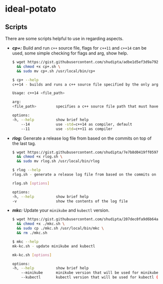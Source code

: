 # ideal-potato

## Scripts

There are some scripts helpful to use in regarding aspects.

- ***cp+:*** Build and run `c++` source file, flags for `c++11` and `c++14` can be used, some simple checking for flags and arg, show help.

  ```bash
  $ wget https://gist.githubusercontent.com/shudipta/adbe1d5ef3d9a792ac5b88757659665d/raw/81161e2257312376d84973bfebbcee74c48d4776/cp+.sh \
    && chmod +x cp+.sh \
    && sudo mv cp+.sh /usr/local/bin/cp+

  $ cp+ --help
  c++14 - builds and runs a c++ source file specified by the only argument

  Usage: c++14 <file_path>

  arg:
  <file_path>         specifies a c++ source file path that must have '.cpp' as extension

  options:
  -h, --help          show brief help
      --14            use -std=c++14 as compiler, default
      --11            use -std=c++11 as compiler
  ```

- ***rlog:*** Generate a release log file from based on the commits on top of the last tag.

  ```bash
  $ wget https://gist.githubusercontent.com/shudipta/7e7b8d0419ff0597fe074c6c4dea6ed7/raw/f4b6b5dadda13d0f14856c88a48f5ad905720f8e/rlog.sh \
    && chmod +x rlog.sh \
    && sudo mv rlog.sh /usr/local/bin/rlog

  $ rlog --help
  rlog.sh - generate a release log file from based on the commits on top of the last tag

  rlog.sh [options]

  options:
  -h, --help          show brief help
  -v                  show the contents of the log file
  ```

- ***mkc:*** Update your `minikube` and `kubectl` version.

  ```bash
  $ wget https://gist.githubusercontent.com/shudipta/207dec0fa9d6b64ab7a7341dd830a9d4/raw/9a57c413431fa805c8462452bbdf7ec68b5d45e7/mkc.sh \
    && chmod +x ./mkc.sh \
    && sudo cp ./mkc.sh /usr/local/bin/mkc \
    && rm ./mkc.sh

  $ mkc --help
  mk-kc.sh - update minikube and kubectl

  mk-kc.sh [options]

  options:
  -h, --help          show brief help
      --minikube      minikube version that will be used for minikube (default is v1.0.0)
      --kubectl       kubectl version that will be used for kubectl (default is from https://storage.googleapis.com/kubernetes-release/release/stable.txt)
  ```
